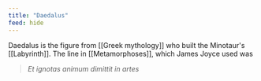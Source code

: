 ```yaml
---
title: "Daedalus"
feed: hide
---
```


Daedalus is the figure from [[Greek mythology]] who built the Minotaur's [[Labyrinth]].  The line in [[Metamorphoses]], which James Joyce used was

> _Et ignotas animum dimittit in artes_

